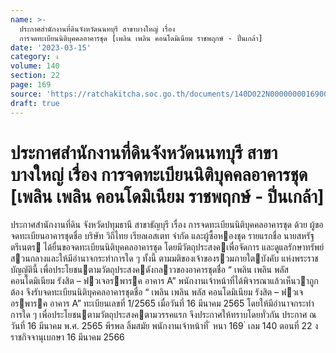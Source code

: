 ```yaml
---
name: >-
  ประกาศสำนักงานที่ดินจังหวัดนนทบุรี สาขาบางใหญ่ เรื่อง
  การจดทะเบียนนิติบุคคลอาคารชุด [เพลิน เพลิน คอนโดมิเนียม ราชพฤกษ์ - ปิ่นเกล้า]
date: '2023-03-15'
category: ง
volume: 140
section: 22
page: 169
source: 'https://ratchakitcha.soc.go.th/documents/140D022N0000000016900.pdf'
draft: true
---
```


# ประกาศสำนักงานที่ดินจังหวัดนนทบุรี สาขาบางใหญ่ เรื่อง การจดทะเบียนนิติบุคคลอาคารชุด [เพลิน เพลิน คอนโดมิเนียม ราชพฤกษ์ - ปิ่นเกล้า]

ประกาศสํานักงานที่ดิน จังหวัดปทุมธานี สาขาธัญบุรี เรื่อง การจดทะเบียนนิติบุคคลอาคารชุด ด้วย ผู้ขอจดทะเบียนอาคารชุดชื่อ บริษัท วิถีไทย เรียลเอสเตท จํากัด และผู้ซื้อหองชุด รายแรกชื่อ นายสหรัฐ ตรีเนตร ได้ยื่นขอจดทะเบียนนิติบุคคลอาคารชุด โดยมีวัตถุประสงคเพื่อจัดการ และดูแลรักษาทรัพย์สวนกลางและให้มีอํานาจกระทําการใด ๆ ทั้งนี้ ตามมติของเจ้าของรวมภายใตบังคับ แห่งพระราชบัญญัตินี้ เพื่อประโยชนตามวัตถุประสงคดังกลาวของอาคารชุดชื่อ “ เพลิน เพลิน พลัส คอนโดมิเนียม รังสิต – ฟวเจอรพารค อาคาร A” พนักงานเจ้าหน้าที่ได้พิจารณาแล้วเห็นวาถูกต้อง จึงรับจดทะเบียนนิติบุคคลอาคารชุดชื่อ “ เพลิน เพลิน พลัส คอนโดมิเนียม รังสิต – ฟวเจอรพารค อาคาร A” ทะเบียนเลขที่ 1/2565 เมื่อวันที่ 16 มีนาคม 2565 โดยให้มีอํานาจกระทําการใด ๆ เพื่อประโยชนตามวัตถุประสงคตามวรรคแรก จึงประกาศให้ทราบโดยทั่วกัน ประกาศ ณ วันที่ 16 มีนาคม พ.ศ. 2565 พีรพล ลิ้มสมัย พนักงานเจ้าหน้าที่ ้ หนา 169 ่ เลม 140 ตอนที่ 22 ง ราชกิจจานุเบกษา 16 มีนาคม 2566
